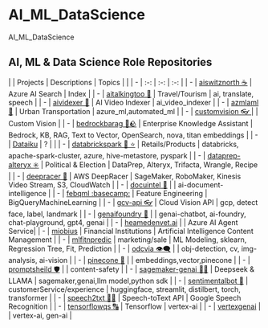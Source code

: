 # AI_ML_DataScience
AI_ML_DataScience


## AI, ML & Data Science Role Repositories


| | Projects | Descriptions | Topics | |
| - | :-: | :-: | :-: |
| - | [aiswitznorth ☕](https://github.com/miozilla/aiswitznorth) | Azure AI Search | Index |
| - | [aitalkingtoo 🦚](https://github.com/miozilla/aitalkingtoo) | Travel/Tourism | ai, translate, speech |
| - | [aividexer 📇](https://github.com/miozilla/aividexer) | AI Video Indexer | ai_video_indexer |
| - | [azmlaml 🔬](https://github.com/miozilla/azmlaml) | Urban Transportation | azure_ml,automated_ml |
| - | [customvision 👓 ](https://github.com/miozilla/customvision) | | Custom Vision |
| - | [bedrockbarag 🛌🪨](https://github.com/miozilla/bedrockbarag) | Enterprise Knowledge Assistant | Bedrock, KB, RAG, Text to Vector, OpenSearch, nova, titan embeddings |
| - | [Dataiku](https://github.com/miozilla/Dataiku) | ? | |
| - | [databrickspark 🧱 ⭐](https://github.com/miozilla/databrickspark)  | Retails/Products | databricks, apache-spark-cluster, azure, hive-metastore, pyspark |
| - | [dataprep-alteryx ✳️](https://github.com/miozilla/dataprep-alteryx) | Political & Election | DataPrep, Alteryx, Trifacta, Wrangle, Recipe |
| - | [deepracer 🚙](https://github.com/miozilla/deepracer) | AWS DeepRacer | SageMaker, RoboMaker, Kinesis Video Stream, S3, CloudWatch |
| - | [docuintel 📑](https://github.com/miozilla/docuintel) | | ai-document-intelligence |
| - | [febqml :basecamp:](https://github.com/miozilla/febqml) | Feature Engineering | BigQueryMachineLearning |
| - | [gcv-api 👓](https://github.com/miozilla/gcv-api) | Cloud Vision API | gcp, detect face, label, landmark |
| - | [genaifoundry 💬](https://github.com/miozilla/genaifoundry) | | genai-chatbot, ai-foundry, chat-playground, gpt4, genai |
| - | [heamedenvet.ai](https://github.com/miozilla/heamedenvet.ai) | | Azure AI Agent Service|
| - | [miobius](https://github.com/miozilla/miobius) | Financial Institutions   | Artificial Intelligence Content Management               |
| - | [mlfitnpredic](https://github.com/miozilla/mlfitnpredic) | marketing/sale | ML Modeling, sklearn, Regression Tree, Fit, Prediction |
| - | [odcvia 👁️‍🗨️](https://github.com/miozilla/odcvia) | | obj-detection, cv, img-analysis, ai-vision |
| - | [pinecone 🍍](https://github.com/miozilla/pinecone) | | embeddings,vector,pinecone |
| - | [promptsheild 🛡️](https://github.com/miozilla/promptsheild) | | content-safety |
| - | [sagemaker-genai 🐋🐪](https://github.com/miozilla/sagemaker-genai) | Deepseek & LLAMA | sagemaker,genai,llm model,python sdk |
| - | [sentimentalbot 🤗](https://github.com/miozilla/sentimentalbot) | customerService/experience | huggingface, streamlit, distilbert, torch, transformer |
| - | [speech2txt 🦻📑](https://github.com/miozilla/speech2txt) | Speech-toText API | Google Speech Recognition |
| - | [tensorflowqs 🔠](https://github.com/miozilla/tensorflowqs) | Tensorflow | vertex-ai |
| - | [vertexgenai](https://github.com/miozilla/vertexgenais) | | vertex-ai, gen-ai |

